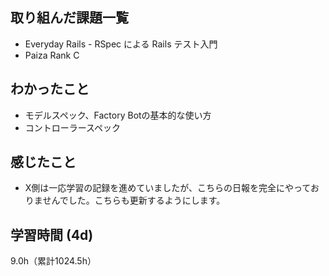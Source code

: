 ## 取り組んだ課題一覧
- Everyday Rails - RSpec による Rails テスト入門
- Paiza Rank C

## わかったこと
- モデルスペック、Factory Botの基本的な使い方
- コントローラースペック

## 感じたこと
- X側は一応学習の記録を進めていましたが、こちらの日報を完全にやっておりませんでした。こちらも更新するようにします。

## 学習時間 (4d)
9.0h（累計1024.5h）